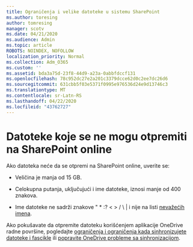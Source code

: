 ```yaml
---
title: Ograničenja i velike datoteke u sistemu SharePoint
ms.author: toresing
author: tomresing
manager: scotv
ms.date: 04/21/2020
ms.audience: Admin
ms.topic: article
ROBOTS: NOINDEX, NOFOLLOW
localization_priority: Normal
ms.collection: Adm_O365
ms.custom: ''
ms.assetid: bda3a75d-23f8-44d9-a23a-0abbfdccf131
ms.openlocfilehash: 78c952dc27e2a201c3379dcce62d0c2ee7dc26d6
ms.sourcegitcommit: 631cbb5f03e5371f0995e976536d24e9d13746c3
ms.translationtype: MT
ms.contentlocale: sr-Latn-RS
ms.lasthandoff: 04/22/2020
ms.locfileid: "43762727"
---
```

# <a name="files-that-cant-be-uploaded-to-sharepoint-online"></a>Datoteke koje se ne mogu otpremiti na SharePoint online

Ako datoteka neće da se otpremi na SharePoint online, uverite se:
  
- Veličina je manja od 15 GB.
    
- Celokupna putanja, uključujući i ime datoteke, iznosi manje od 400 znakova.
    
- Ime datoteke ne sadrži znakove " \* :? \< \> / \ | i nije na listi [nevažećih imena](https://go.microsoft.com/fwlink/?linkid=866430).
    
Ako pokušavate da otpremite datoteku korišćenjem aplikacije OneDrive radne površine, pogledajte [ograničenja i ograničenja kada sinhronizujete datoteke i fascikle](httpsbv://go.microsoft.com/fwlink/p/?LinkID=717734) ili [popravite OneDrive probleme sa sinhronizacijom](https://go.microsoft.com/fwlink/?linkid=866431).
  

